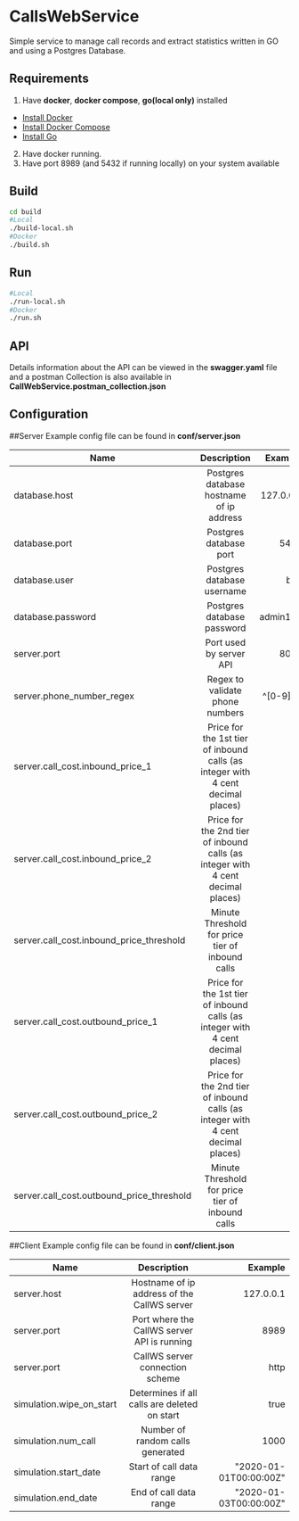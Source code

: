 # CallsWebService
Simple service to manage call records and extract statistics written in GO and using a Postgres Database.

## Requirements
1. Have **docker**, **docker compose**, **go(local only)**  installed
- [Install Docker](https://docs.docker.com/install/)
- [Install Docker Compose](https://docs.docker.com/compose/install/)
- [Install Go](https://golang.org/doc/install)
2. Have docker running.
3. Have port 8989 (and 5432 if running locally) on your system available

## Build
```bash
cd build
#Local
./build-local.sh
#Docker
./build.sh
``` 

## Run
```bash
#Local
./run-local.sh
#Docker
./run.sh
``` 

## API
Details information about the API can be viewed in the **swagger.yaml** file and a postman Collection is also available in **CallWebService.postman_collection.json**  

## Configuration

##Server
Example config file can be found in **conf/server.json**

| Name          | Description           | Example  |
| ------------- |:---------------------:| --------:|
| database.host | Postgres database hostname of ip address         | 127.0.0.1    |
| database.port | Postgres database port              |   5432    |
| database.user | Postgres database username          |    bob |
| database.password | Postgres database password          |    admin123 |
| server.port | Port used by server API       |    8080 |
| server.phone_number_regex | Regex to validate phone numbers      |    ^[0-9]+$ |
| server.call_cost.inbound_price_1 | Price for the 1st tier of inbound calls (as integer with 4 cent decimal places) |0|
|server.call_cost.inbound_price_2 | Price for the 2nd tier of inbound calls (as integer with 4 cent decimal places) |0| 
| server.call_cost.inbound_price_threshold | Minute Threshold for price tier of inbound calls |0 |
|server.call_cost.outbound_price_1 | Price for the 1st tier of inbound calls (as integer with 4 cent decimal places) |5|
|server.call_cost.outbound_price_2 | Price for the 2nd tier of inbound calls (as integer with 4 cent decimal places) |10| 
| server.call_cost.outbound_price_threshold | Minute Threshold for price tier of inbound calls | 5 | 

##Client
Example config file can be found in **conf/client.json**

| Name          | Description           | Example  |
| ------------- |:---------------------:| --------:|
| server.host | Hostname of ip address of the CallWS server | 127.0.0.1    |
| server.port | Port where the CallWS server API is running |   8989    |
| server.port | CallWS server connection scheme  | http |
| simulation.wipe_on_start | Determines if all calls are deleted on start | true |
| simulation.num_call | Number of random calls generated | 1000 |
| simulation.start_date | Start of call data range | "2020-01-01T00:00:00Z" |
| simulation.end_date | End of call data range | "2020-01-03T00:00:00Z" |
